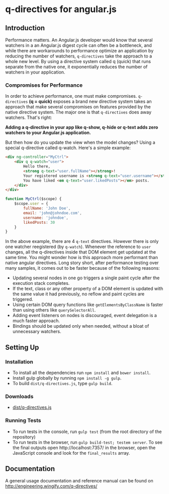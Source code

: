 # q-directives for angular.js

## Introduction

Performance matters. An Angular.js developer would know that several watchers in a an Angular.js digest cycle can often be a bottleneck, and while there are workarounds to performance optimize an application by reducing the number of watchers, `q-directives` take the approach to a whole new level. By using a directive system called q (quick) that runs separate from the native one, it exponentially reduces the number of watchers in your application.

### Compromises for Performance

In order to achieve performance, one must make compromises. `q-directives` **(q = quick)** exposes a brand new directive system takes an approach that make several compromises on features provided by the native directive system. The major one is that `q-directives` does away watchers. That's right:

**Adding a q-directive in your app like q-show, q-hide or q-text adds zero watchers to your Angular.js application.**

But then how do you update the view when the model changes? Using a special q-directive called q-watch. Here's a simple example:

```html
<div ng-controller="MyCtrl">
	<div q q-watch="user">
		Hello there,
		<strong q-text="user.fullName"></strong>!
		Your registered username is <strong q-text="user.username"></strong>, and email is <span q-text="user.email"></span>.
		You have liked <em q-text="user.likedPosts"></em> posts.
	</div>
</div>
```

```javascript
function MyCtrl($scope) {
	$scope.user = {
		fullName: 'John Doe',
		email: 'john@johndoe.com',
		username: 'johndoe',
		likedPosts: 30
	}
}
```

In the above example, there are 4 `q-text` directives. However there is only one watcher reegistered (by `q-watch`). Whenever the reference to `user` changes, all the q-directives inside that DOM element get updated at the same time. You might wonder how is this approach more performant than native angular directives. Long story short, after performance testing over many samples, it comes out to be faster because of the following reasons:

* Updating several nodes in one go triggers a single paint cycle after the execution stack completes.
* If the text, class or any other property of a DOM element is updated with the same value it had previously, no reflow and paint cycles are triggered.
* Using certain DOM query functions like `getElementsByClassName` is faster than using others like `querySelectorAll`.
* Adding event listeners on nodes is discouraged, event delegation is a much faster approach.
* Bindings should be updated only when needed, without a bloat of unnecessary watchers.

## Setting Up

### Installation

* To install all the dependencies run `npm install` and `bower install`.
* Install gulp globally by running `npm install -g gulp`.
* To build `dist/q-directives.js`, type `gulp build`.

### Downloads

* [dist/q-directives.js](https://github.com/wingify/q-directives/blob/master/dist/q-directives.js)


### Running Tests

* To run tests in the console, run `gulp test` (from the root directory of the repository)
* To run tests in the browser, run `gulp build-test; testem server`. To see the final outputs open http://localhost:7357/ in the browser, open the JavaScript console and look for the `final_results` array.

## Documentation

A general usage documentation and reference manual can be found on http://engineering.wingify.com/q-directives/

